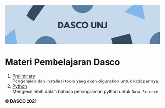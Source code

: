 ![DASCO UNJ 2021](img/DASCO%20UNJ%20banner.png)

# Materi Pembelajaran Dasco

1. [Preliminary](./Preliminary)<br>
   Pengenalan dan installasi tools yang akan digunakan untuk kedepannya.
2. [Python](./Python)<br>
   Mengenal lebih dalam bahasa pemrograman python untuk `Data Science`

**© DASCO 2021**